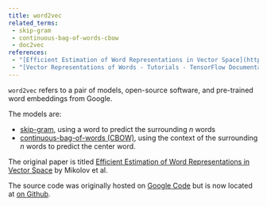 ```yaml
---
title: word2vec
related_terms:
 - skip-gram
 - continuous-bag-of-words-cbow
 - doc2vec
references:
 - "[Efficient Estimation of Word Representations in Vector Space](https://arxiv.org/abs/1301.3781)"
 - "[Vector Representations of Words - Tutorials - TensorFlow Documentation](https://www.tensorflow.org/tutorials/word2vec)"
---
```

`word2vec` refers to a pair of models, open-source software, and pre-trained word embeddings
from Google.

The models are:

 - [skip-gram](/terms/skip-gram/), using a word to predict the surrounding $n$ words
 - [continuous-bag-of-words (CBOW)](/terms/continuous-bag-of-words-cbow), using the context of the surrounding
 $n$ words to predict the center word.

The original paper is titled [Efficient Estimation of Word Representations in
Vector Space](https://arxiv.org/abs/1301.3781) by Mikolov et al.

The source code was originally hosted on
[Google Code](https://code.google.com/p/word2vec) but is now
located at [on Github](https://github.com/tmikolov/word2vec).